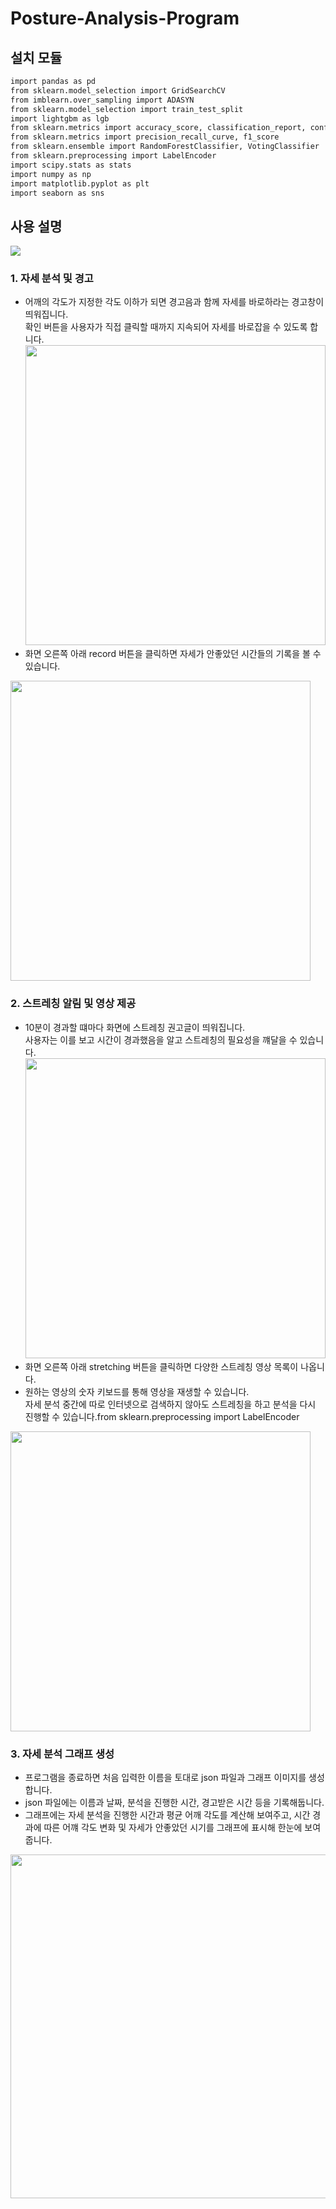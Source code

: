 # Posture-Analysis-Program


## 설치 모듈

```sh
import pandas as pd
from sklearn.model_selection import GridSearchCV
from imblearn.over_sampling import ADASYN
from sklearn.model_selection import train_test_split
import lightgbm as lgb
from sklearn.metrics import accuracy_score, classification_report, confusion_matrix
from sklearn.metrics import precision_recall_curve, f1_score
from sklearn.ensemble import RandomForestClassifier, VotingClassifier
from sklearn.preprocessing import LabelEncoder
import scipy.stats as stats
import numpy as np
import matplotlib.pyplot as plt
import seaborn as sns

```

## 사용 설명

<img src="https://github.com/NaYeojung/Posture-analysis-program/assets/107746494/7be35260-a4d2-444b-9092-2e8e522a86f1">

### 1. 자세 분석 및 경고 <br>
- 어깨의 각도가 지정한 각도 이하가 되면 경고음과 함께 자세를 바로하라는 경고창이 띄워집니다. <br>
확인 버튼을 사용자가 직접 클릭할 때까지 지속되어 자세를 바로잡을 수 있도록 합니다.
<img src="https://github.com/NaYeojung/Posture-analysis-program/assets/107746494/af75e580-34ab-4621-8b56-63febe18edf7" width="480px"><br>
- 화면 오른쪽 아래 record 버튼을 클릭하면 자세가 안좋았던 시간들의 기록을 볼 수 있습니다.
<img src="https://github.com/NaYeojung/Posture-analysis-program/assets/107746494/52d34a27-e9c4-4a23-8286-a5dbe0e51503" width="480px">

### 2. 스트레칭 알림 및 영상 제공 <br>
- 10분이 경과할 떄마다 화면에 스트레칭 권고글이 띄워집니다.<br>
사용자는 이를 보고 시간이 경과했음을 알고 스트레칭의 필요성을 꺠달을 수 있습니다.
<img src="https://github.com/NaYeojung/Posture-analysis-program/assets/107746494/1b2b7779-60bc-417b-b1d2-b401220a9529" width="480px"><br>
- 화면 오른쪽 아래 stretching 버튼을 클릭하면 다양한 스트레칭 영상 목록이 나옵니다.<br>
- 원하는 영상의 숫자 키보드를 통해 영상을 재생할 수 있습니다.<br>
 자세 분석 중간에 따로 인터넷으로 검색하지 않아도 스트레칭을 하고 분석을 다시 진행할 수 있습니다.from sklearn.preprocessing import LabelEncoder
<img src="https://github.com/NaYeojung/Posture-analysis-program/assets/107746494/aaa2d155-9da8-46d1-8597-086995c9416d" width="480px">

### 3. 자세 분석 그래프 생성
- 프로그램을 종료하면 처음 입력한 이름을 토대로 json 파일과 그래프 이미지를 생성합니다.
- json 파일에는 이름과 날짜, 분석을 진행한 시간, 경고받은 시간 등을 기록해둡니다.
- 그래프에는 자세 분석을 진행한 시간과 평균 어깨 각도를 계산해 보여주고, 시간 경과에 따른 어꺠 각도 변화 및 자세가 안좋았던 시기를 그래프에 표시해 한눈에 보여줍니다.
<img src="https://github.com/NaYeojung/Posture-analysis-program/assets/107746494/39372ba4-db43-44fe-8f8c-5b3f81bddbe3" width="550px">
